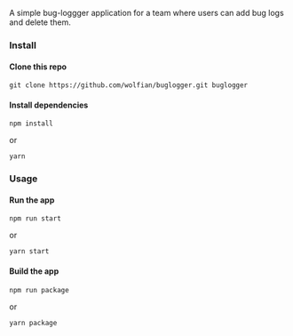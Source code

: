 A simple bug-loggger application for a team where users can add bug logs and delete them.

### Install

#### Clone this repo

```
git clone https://github.com/wolfian/buglogger.git buglogger
```

#### Install dependencies

```
npm install
```

or

```
yarn
```

### Usage

#### Run the app

```
npm run start
```

or

```
yarn start
```

#### Build the app

```
npm run package
```

or

```
yarn package
```
